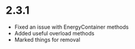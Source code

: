 # 2.3.1

- Fixed an issue with EnergyContainer methods
- Added useful overload methods
- Marked things for removal